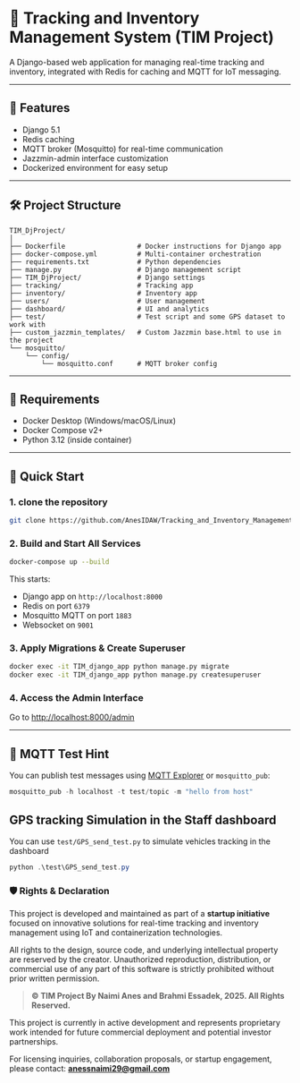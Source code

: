 # 🧭 Tracking and Inventory Management System (TIM Project)

A Django-based web application for managing real-time tracking and inventory, integrated with Redis for caching and MQTT for IoT messaging.

---

## 🚀 Features

- Django 5.1
- Redis caching
- MQTT broker (Mosquitto) for real-time communication
- Jazzmin-admin interface customization
- Dockerized environment for easy setup

---

## 🛠️ Project Structure

```
TIM_DjProject/
│
├── Dockerfile                  # Docker instructions for Django app
├── docker-compose.yml          # Multi-container orchestration
├── requirements.txt            # Python dependencies
├── manage.py                   # Django management script
├── TIM_DjProject/              # Django settings
├── tracking/                   # Tracking app
├── inventory/                  # Inventory app
├── users/                      # User management
├── dashboard/                  # UI and analytics
├── test/                       # Test script and some GPS dataset to work with
├── custom_jazzmin_templates/   # Custom Jazzmin base.html to use in the project
└── mosquitto/
    └── config/
        └── mosquitto.conf      # MQTT broker config
```

---

## 🧪 Requirements

- Docker Desktop (Windows/macOS/Linux)
- Docker Compose v2+
- Python 3.12 (inside container)

---

## 🧱 Quick Start

### 1. clone the repository

```bash
git clone https://github.com/AnesIDAW/Tracking_and_Inventory_Management_DjProject.git
```

### 2. Build and Start All Services

```bash
docker-compose up --build
```

This starts:
- Django app on `http://localhost:8000`
- Redis on port `6379`
- Mosquitto MQTT on port `1883`
- Websocket on `9001`

### 3. Apply Migrations & Create Superuser

```bash
docker exec -it TIM_django_app python manage.py migrate
docker exec -it TIM_django_app python manage.py createsuperuser
```

### 4. Access the Admin Interface

Go to [http://localhost:8000/admin](http://localhost:8000/admin)

---

## 📡 MQTT Test Hint

You can publish test messages using [MQTT Explorer](https://mqtt-explorer.com/) or `mosquitto_pub`:

```powershell
mosquitto_pub -h localhost -t test/topic -m "hello from host"
```

## GPS tracking Simulation in the Staff dashboard

You can use `test/GPS_send_test.py` to simulate vehicles tracking in the dashboard

```powershell
python .\test\GPS_send_test.py
```

### 🛡️ Rights & Declaration

This project is developed and maintained as part of a **startup initiative** focused on innovative solutions for real-time tracking and inventory management using IoT and containerization technologies.

All rights to the design, source code, and underlying intellectual property are reserved by the creator. Unauthorized reproduction, distribution, or commercial use of any part of this software is strictly prohibited without prior written permission.

> **© TIM Project By Naimi Anes and Brahmi Essadek, 2025. All Rights Reserved.**

This project is currently in active development and represents proprietary work intended for future commercial deployment and potential investor partnerships.

For licensing inquiries, collaboration proposals, or startup engagement, please contact: **anessnaimi29@gmail.com**
